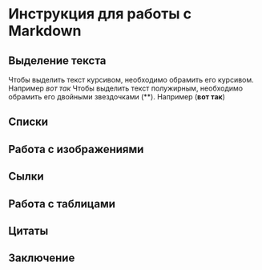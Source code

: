 # Инструкция для работы с Markdown

## Выделение текста
Чтобы выделить текст курсивом, необходимо обрамить его курсивом. Например *вот так*
Чтобы выделить текст полужирным, необходимо обрамить его двойными звездочками (**). Например (**вот так**)
## Списки

## Работа с изображениями

## Сылки

## Работа с таблицами

## Цитаты

## Заключение